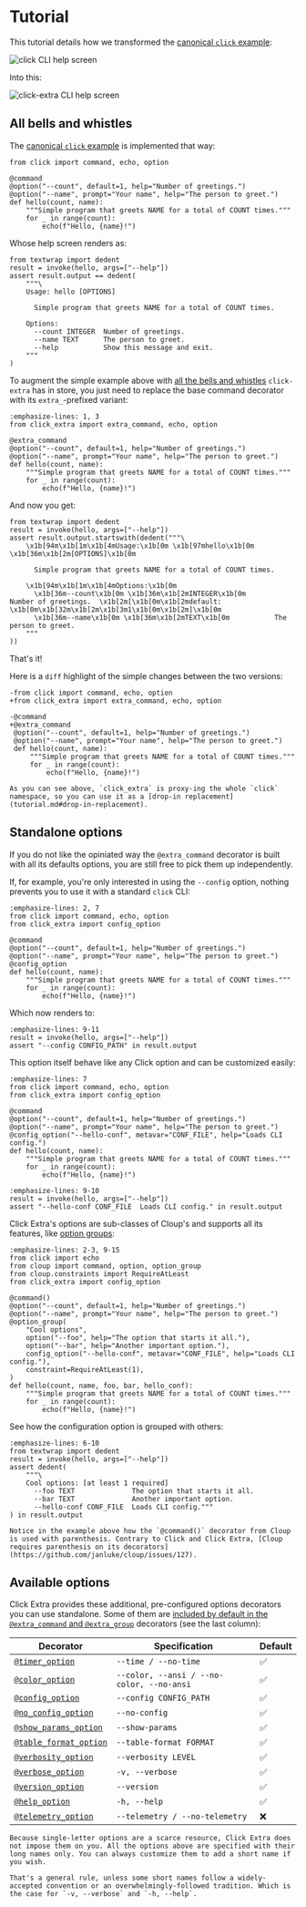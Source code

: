 # Tutorial

This tutorial details how we transformed the [canonical `click` example](https://github.com/pallets/click?tab=readme-ov-file#a-simple-example):

![click CLI help screen](https://raw.githubusercontent.com/kdeldycke/click-extra/main/docs/assets/click-help-screen.png)

Into this:

![click-extra CLI help screen](https://raw.githubusercontent.com/kdeldycke/click-extra/main/docs/assets/click-extra-screen.png)

## All bells and whistles

The [canonical `click` example](https://github.com/pallets/click?tab=readme-ov-file#a-simple-example) is implemented that way:

```{click:example}
from click import command, echo, option

@command
@option("--count", default=1, help="Number of greetings.")
@option("--name", prompt="Your name", help="The person to greet.")
def hello(count, name):
    """Simple program that greets NAME for a total of COUNT times."""
    for _ in range(count):
        echo(f"Hello, {name}!")
```

Whose help screen renders as:

```{click:run}
from textwrap import dedent
result = invoke(hello, args=["--help"])
assert result.output == dedent(
    """\
    Usage: hello [OPTIONS]

      Simple program that greets NAME for a total of COUNT times.

    Options:
      --count INTEGER  Number of greetings.
      --name TEXT      The person to greet.
      --help           Show this message and exit.
    """
)
```

To augment the simple example above with [all the bells and whistles](index.md#features) `click-extra` has in store, you just need to replace the base command decorator with its `extra_`-prefixed variant:

```{click:example}
:emphasize-lines: 1, 3
from click_extra import extra_command, echo, option

@extra_command
@option("--count", default=1, help="Number of greetings.")
@option("--name", prompt="Your name", help="The person to greet.")
def hello(count, name):
    """Simple program that greets NAME for a total of COUNT times."""
    for _ in range(count):
        echo(f"Hello, {name}!")
```

And now you get:

```{click:run}
from textwrap import dedent
result = invoke(hello, args=["--help"])
assert result.output.startswith(dedent("""\
    \x1b[94m\x1b[1m\x1b[4mUsage:\x1b[0m \x1b[97mhello\x1b[0m \x1b[36m\x1b[2m[OPTIONS]\x1b[0m

      Simple program that greets NAME for a total of COUNT times.

    \x1b[94m\x1b[1m\x1b[4mOptions:\x1b[0m
      \x1b[36m--count\x1b[0m \x1b[36m\x1b[2mINTEGER\x1b[0m       Number of greetings.  \x1b[2m[\x1b[0m\x1b[2mdefault: \x1b[0m\x1b[32m\x1b[2m\x1b[3m1\x1b[0m\x1b[2m]\x1b[0m
      \x1b[36m--name\x1b[0m \x1b[36m\x1b[2mTEXT\x1b[0m           The person to greet.
    """
))
```

That's it!

Here is a `diff` highlight of the simple changes between the two versions:

```{code-block} diff
-from click import command, echo, option
+from click_extra import extra_command, echo, option

-@command
+@extra_command
 @option("--count", default=1, help="Number of greetings.")
 @option("--name", prompt="Your name", help="The person to greet.")
 def hello(count, name):
     """Simple program that greets NAME for a total of COUNT times."""
     for _ in range(count):
         echo(f"Hello, {name}!")
```

```{tip}
As you can see above, `click_extra` is proxy-ing the whole `click` namespace, so you can use it as a [drop-in replacement](tutorial.md#drop-in-replacement).
```

## Standalone options

If you do not like the opiniated way the `@extra_command` decorator is built with all its defaults options, you are still free to pick them up independently.

If, for example, you're only interested in using the `--config` option, nothing prevents you to use it with a standard `click` CLI:

```{click:example}
:emphasize-lines: 2, 7
from click import command, echo, option
from click_extra import config_option

@command
@option("--count", default=1, help="Number of greetings.")
@option("--name", prompt="Your name", help="The person to greet.")
@config_option
def hello(count, name):
    """Simple program that greets NAME for a total of COUNT times."""
    for _ in range(count):
        echo(f"Hello, {name}!")
```

Which now renders to:

```{click:run}
:emphasize-lines: 9-11
result = invoke(hello, args=["--help"])
assert "--config CONFIG_PATH" in result.output
```

This option itself behave like any Click option and can be customized easily:

```{click:example}
:emphasize-lines: 7
from click import command, echo, option
from click_extra import config_option

@command
@option("--count", default=1, help="Number of greetings.")
@option("--name", prompt="Your name", help="The person to greet.")
@config_option("--hello-conf", metavar="CONF_FILE", help="Loads CLI config.")
def hello(count, name):
    """Simple program that greets NAME for a total of COUNT times."""
    for _ in range(count):
        echo(f"Hello, {name}!")
```

```{click:run}
:emphasize-lines: 9-10
result = invoke(hello, args=["--help"])
assert "--hello-conf CONF_FILE  Loads CLI config." in result.output
```

Click Extra's options are sub-classes of Cloup's and supports all its features, like [option groups](https://cloup.readthedocs.io/en/stable/pages/option-groups.html):

```{click:example}
:emphasize-lines: 2-3, 9-15
from click import echo
from cloup import command, option, option_group
from cloup.constraints import RequireAtLeast
from click_extra import config_option

@command()
@option("--count", default=1, help="Number of greetings.")
@option("--name", prompt="Your name", help="The person to greet.")
@option_group(
    "Cool options",
    option("--foo", help="The option that starts it all."),
    option("--bar", help="Another important option."),
    config_option("--hello-conf", metavar="CONF_FILE", help="Loads CLI config."),
    constraint=RequireAtLeast(1),
)
def hello(count, name, foo, bar, hello_conf):
    """Simple program that greets NAME for a total of COUNT times."""
    for _ in range(count):
        echo(f"Hello, {name}!")
```

See how the configuration option is grouped with others:

```{click:run}
:emphasize-lines: 6-10
from textwrap import dedent
result = invoke(hello, args=["--help"])
assert dedent(
    """\
    Cool options: [at least 1 required]
      --foo TEXT              The option that starts it all.
      --bar TEXT              Another important option.
      --hello-conf CONF_FILE  Loads CLI config."""
) in result.output
```

```{caution}
Notice in the example above how the `@command()` decorator from Cloup is used with parenthesis. Contrary to Click and Click Extra, [Cloup requires parenthesis on its decorators](https://github.com/janluke/cloup/issues/127).
```

## Available options

Click Extra provides these additional, pre-configured options decorators you can use standalone. Some of them are [included by default in the `@extra_command` and `@extra_group`](commands.md#click_extra.commands.default_extra_params) decorators (see the last column):

| Decorator |  Specification | Default |
|-----------|----------------| ----|
| [`@timer_option`](timer.md) | `--time / --no-time` | ✅ |
| [`@color_option`](colorize.md#color-option)   | `--color, --ansi / --no-color, --no-ansi` | ✅ |
| [`@config_option`](config.md#standalone-option) | `--config CONFIG_PATH` | ✅ |
| [`@no_config_option`](config.md#) | `--no-config` | ✅ |
| [`@show_params_option`](parameters.md#show-params-option) | `--show-params` | ✅ |
| [`@table_format_option`](tabulate.md) | `--table-format FORMAT` | ✅ |
| [`@verbosity_option`](logging.md#colored-verbosity) | `--verbosity LEVEL` | ✅ |
| [`@verbose_option`](logging.md#click_extra.logging.VerboseOption) | `-v, --verbose` | ✅ |
| [`@version_option`](version.md)| `--version` | ✅ |
| [`@help_option`](colorize.md#click_extra.colorize.HelpExtraFormatter) | `-h, --help` | ✅ |
| [`@telemetry_option`](click_extra.md#module-click_extra.telemetry) | `--telemetry / --no-telemetry` |❌|

```{note}
Because single-letter options are a scarce resource, Click Extra does not impose them on you. All the options above are specified with their long names only. You can always customize them to add a short name if you wish.

That's a general rule, unless some short names follow a widely-accepted convention or an overwhelmingly-followed tradition. Which is the case for `-v, --verbose` and `-h, --help`.
```